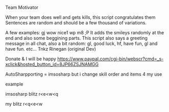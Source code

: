 Team Motivator

When your team does well and gets kills, this script congratulates them
Sentences are random and should be a few thousand of variations.

A few examples:
gj
wow nice1
wp m8 ;P
It adds the smileys randomly at the end and also some beggining parts.
This script also says a greeting message in all chat, also a bit random:
gl, good luck, hf, have fun, gl and have fun.
etc...
Tnkz Rinegan (original Dev)

Donate & I will be happy https://www.paypal.com/cgi-bin/webscr?cmd=_s-xclick&hosted_button_id=8JP66ZSJNAMGG

AutoSharpporting = imsosharp but i change skill order and items 4 my use

example

imsosharp blitz r<e<w<q

my blitz r<q<e<w
